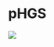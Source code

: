 # pHGS
![](https://tenor.com/pt-BR/view/neyney-neymar-neymar-jr-neymar-da-silva-santos-junior-footballer-gif-17799543)
